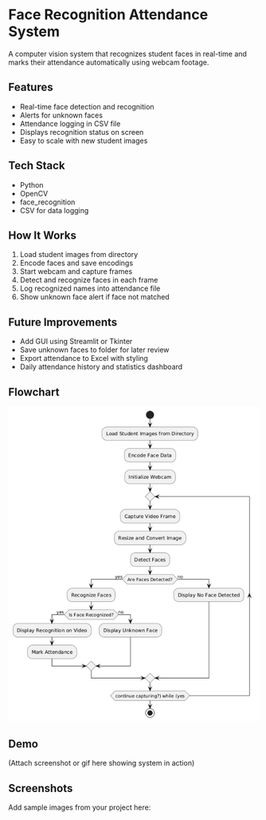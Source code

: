# Face Recognition Attendance System

A computer vision system that recognizes student faces in real-time and marks their attendance automatically using webcam footage.

## Features
- Real-time face detection and recognition
- Alerts for unknown faces
- Attendance logging in CSV file
- Displays recognition status on screen
- Easy to scale with new student images

## Tech Stack
- Python
- OpenCV
- face_recognition
- CSV for data logging

## How It Works
1. Load student images from directory
2. Encode faces and save encodings
3. Start webcam and capture frames
4. Detect and recognize faces in each frame
5. Log recognized names into attendance file
6. Show unknown face alert if face not matched

## Future Improvements
- Add GUI using Streamlit or Tkinter
- Save unknown faces to folder for later review
- Export attendance to Excel with styling
- Daily attendance history and statistics dashboard

## Flowchart
![Workflow](Flowchart_code.png)

## Demo
(Attach screenshot or gif here showing system in action)

## Screenshots
Add sample images from your project here:
